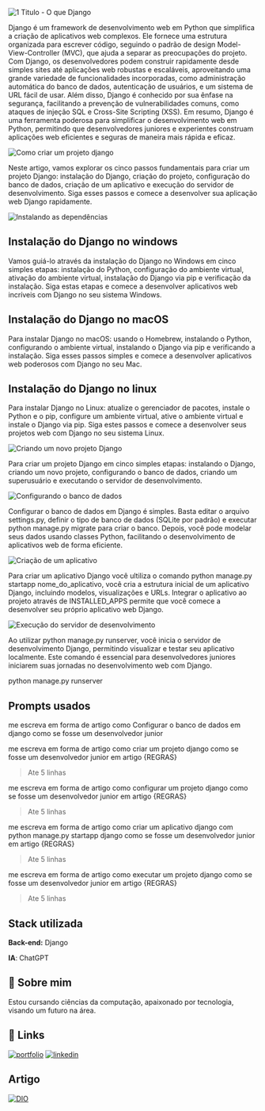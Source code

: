 
![1 Titulo - O que Django](https://github.com/JonasCDuarte/intro_basica_django/assets/108045351/d867fbab-7eb3-4416-bace-68465b61aa7a)

Django é um framework de desenvolvimento web em Python que simplifica a criação de aplicativos web complexos. Ele fornece uma estrutura organizada para escrever código, seguindo o padrão de design Model-View-Controller (MVC), que ajuda a separar as preocupações do projeto. Com Django, os desenvolvedores podem construir rapidamente desde simples sites até aplicações web robustas e escaláveis, aproveitando uma grande variedade de funcionalidades incorporadas, como administração automática do banco de dados, autenticação de usuários, e um sistema de URL fácil de usar. Além disso, Django é conhecido por sua ênfase na segurança, facilitando a prevenção de vulnerabilidades comuns, como ataques de injeção SQL e Cross-Site Scripting (XSS). Em resumo, Django é uma ferramenta poderosa para simplificar o desenvolvimento web em Python, permitindo que desenvolvedores juniores e experientes construam aplicações web eficientes e seguras de maneira mais rápida e eficaz.


![Como criar um projeto django](https://github.com/JonasCDuarte/intro_basica_django/assets/108045351/cd4266ba-3b3b-4010-a552-58e420bdd49f)

Neste artigo, vamos explorar os cinco passos fundamentais para criar um projeto Django: instalação do Django, criação do projeto, configuração do banco de dados, criação de um aplicativo e execução do servidor de desenvolvimento. Siga esses passos e comece a desenvolver sua aplicação web Django rapidamente.


![Instalando as dependências](https://github.com/JonasCDuarte/intro_basica_django/assets/108045351/a2fec047-3bca-4b3f-99ea-9b18faebbf0b)

## Instalação do Django no windows

Vamos guiá-lo através da instalação do Django no Windows em cinco simples etapas: instalação do Python, configuração do ambiente virtual, ativação do ambiente virtual, instalação do Django via pip e verificação da instalação. Siga estas etapas e comece a desenvolver aplicativos web incríveis com Django no seu sistema Windows.

## Instalação do Django no macOS

Para instalar Django no macOS: usando o Homebrew, instalando o Python, configurando o ambiente virtual, instalando o Django via pip e verificando a instalação. Siga esses passos simples e comece a desenvolver aplicativos web poderosos com Django no seu Mac.

## Instalação do Django no linux

Para instalar Django no Linux: atualize o gerenciador de pacotes, instale o Python e o pip, configure um ambiente virtual, ative o ambiente virtual e instale o Django via pip. Siga estes passos e comece a desenvolver seus projetos web com Django no seu sistema Linux.

![Criando um novo projeto Django](https://github.com/JonasCDuarte/intro_basica_django/assets/108045351/f9ff083f-1718-45e1-ab9b-bb82ea46041f) 

Para criar um projeto Django em cinco simples etapas: instalando o Django, criando um novo projeto, configurando o banco de dados, criando um superusuário e executando o servidor de desenvolvimento.

![Configurando o banco de dados](https://github.com/JonasCDuarte/intro_basica_django/assets/108045351/4048faaa-73cc-49cf-a274-4d02c9ae9b8b)

Configurar o banco de dados em Django é simples. Basta editar o arquivo settings.py, definir o tipo de banco de dados (SQLite por padrão) e executar python manage.py migrate para criar o banco. Depois, você pode modelar seus dados usando classes Python, facilitando o desenvolvimento de aplicativos web de forma eficiente.


![Criação de um aplicativo](https://github.com/JonasCDuarte/intro_basica_django/assets/108045351/059bc2b9-fb47-4085-90db-add08d03d680)

Para criar um aplicativo Django você ultiliza o comando python manage.py startapp nome_do_aplicativo, você cria a estrutura inicial de um aplicativo Django, incluindo modelos, visualizações e URLs. Integrar o aplicativo ao projeto através de INSTALLED_APPS permite que você comece a desenvolver seu próprio aplicativo web Django.

![Execução do servidor de desenvolvimento](https://github.com/JonasCDuarte/intro_basica_django/assets/108045351/8d248ae4-abb2-4530-a263-02ae21d2b787)

Ao utilizar python manage.py runserver, você inicia o servidor de desenvolvimento Django, permitindo visualizar e testar seu aplicativo localmente. Este comando é essencial para desenvolvedores juniores iniciarem suas jornadas no desenvolvimento web com Django.

python manage.py runserver


## Prompts usados

me escreva em forma de artigo como Configurar o banco de dados em django como se fosse um desenvolvedor junior

me escreva em forma de artigo como criar um projeto django como se fosse um desenvolvedor junior em artigo
{REGRAS}
> Ate 5 linhas

me escreva em forma de artigo como configurar um projeto django como se fosse um desenvolvedor junior em artigo
{REGRAS}
> Ate 5 linhas

me escreva em forma de artigo como criar um aplicativo django com python manage.py startapp django como se fosse um desenvolvedor junior em artigo
{REGRAS}
> Ate 5 linhas

me escreva em forma de artigo como executar um projeto django como se fosse um desenvolvedor junior em artigo
{REGRAS}
> Ate 5 linhas
## Stack utilizada

**Back-end:** Django

**IA**: ChatGPT

## 🚀 Sobre mim
Estou cursando ciências da computação, apaixonado por tecnologia, visando um futuro na área.



## 🔗 Links
[![portfolio](https://img.shields.io/badge/my_portfolio-000?style=for-the-badge&logo=ko-fi&logoColor=white)](https://github.com/JonasCDuarte)
[![linkedin](https://img.shields.io/badge/linkedin-0A66C2?style=for-the-badge&logo=linkedin&logoColor=white)](https://www.linkedin.com/in/jonascduarte/)


## Artigo 
[![DIO](https://img.shields.io/badge/Link%20plataforma%20DIO-8A2BE2)](https://web.dio.me/articles/nocoes-basicas-sobre-desenvolvimento-web-com-python-django?back=%2Farticles&page=1&order=oldest)
